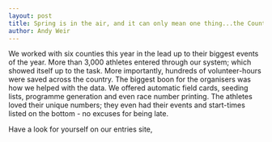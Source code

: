 ```yaml
---
layout: post
title: Spring is in the air, and it can only mean one thing...the County Championships
author: Andy Weir
---
```


We worked with six counties this year in the lead up to their biggest events of the year. More than 3,000 athletes entered through our system; which showed itself up to the task. More importantly, hundreds of volunteer-hours were saved across the country. The biggest boon for the organisers was how we helped with the data. We offered automatic field cards, seeding lists, programme generation and even race number printing. The athletes loved their unique numbers; they even had their events and start-times listed on the bottom - no excuses for being late.

Have a look for yourself on our entries site,

<a href="https/entries.opentrack.run" > </a>
